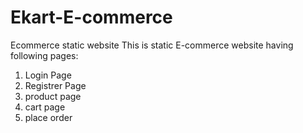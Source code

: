 # Ekart-E-commerce
Ecommerce static website
This is static E-commerce website having following pages:

1. Login Page
2. Registrer Page
3. product page
4. cart page
5. place order
